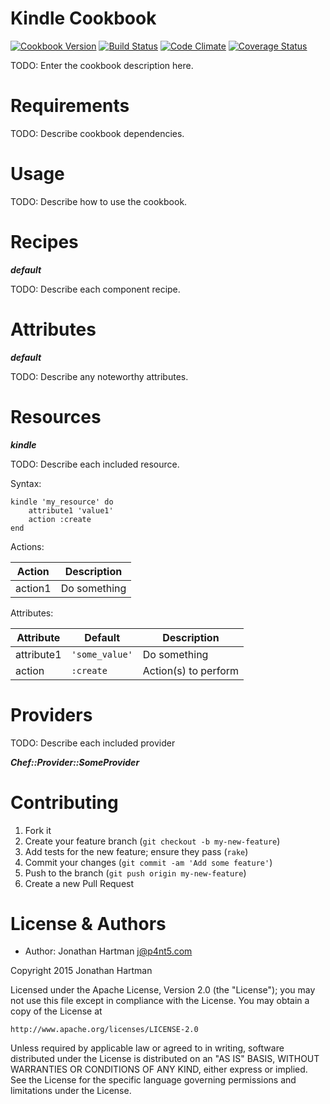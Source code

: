 Kindle Cookbook
===============
[![Cookbook Version](https://img.shields.io/cookbook/v/kindle.svg)][cookbook]
[![Build Status](https://img.shields.io/travis/RoboticCheese/kindle-chef.svg)][travis]
[![Code Climate](https://img.shields.io/codeclimate/github/RoboticCheese/kindle-chef.svg)][codeclimate]
[![Coverage Status](https://img.shields.io/coveralls/RoboticCheese/kindle-chef.svg)][coveralls]

[cookbook]: https://supermarket.chef.io/cookbooks/kindle
[travis]: https://travis-ci.org/RoboticCheese/kindle-chef
[codeclimate]: https://codeclimate.com/github/RoboticCheese/kindle-chef
[coveralls]: https://coveralls.io/r/RoboticCheese/kindle-chef

TODO: Enter the cookbook description here.

Requirements
============

TODO: Describe cookbook dependencies.

Usage
=====

TODO: Describe how to use the cookbook.

Recipes
=======

***default***

TODO: Describe each component recipe.

Attributes
==========

***default***

TODO: Describe any noteworthy attributes.

Resources
=========

***kindle***

TODO: Describe each included resource.

Syntax:

    kindle 'my_resource' do
        attribute1 'value1'
        action :create
    end

Actions:

| Action  | Description  |
|---------|--------------|
| action1 | Do something |

Attributes:

| Attribute  | Default        | Description          |
|------------|----------------|----------------------|
| attribute1 | `'some_value'` | Do something         |
| action     | `:create`      | Action(s) to perform |

Providers
=========

TODO: Describe each included provider

***Chef::Provider::SomeProvider***

Contributing
============

1. Fork it
2. Create your feature branch (`git checkout -b my-new-feature`)
3. Add tests for the new feature; ensure they pass (`rake`)
4. Commit your changes (`git commit -am 'Add some feature'`)
5. Push to the branch (`git push origin my-new-feature`)
6. Create a new Pull Request

License & Authors
=================
- Author: Jonathan Hartman <j@p4nt5.com>

Copyright 2015 Jonathan Hartman

Licensed under the Apache License, Version 2.0 (the "License");
you may not use this file except in compliance with the License.
You may obtain a copy of the License at

    http://www.apache.org/licenses/LICENSE-2.0

Unless required by applicable law or agreed to in writing, software
distributed under the License is distributed on an "AS IS" BASIS,
WITHOUT WARRANTIES OR CONDITIONS OF ANY KIND, either express or implied.
See the License for the specific language governing permissions and
limitations under the License.
